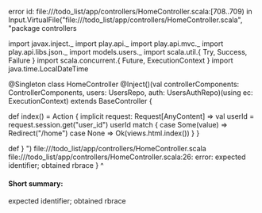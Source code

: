 error id: file://<WORKSPACE>/todo_list/app/controllers/HomeController.scala:[708..709) in Input.VirtualFile("file://<WORKSPACE>/todo_list/app/controllers/HomeController.scala", "package controllers

import javax.inject._
import play.api._
import play.api.mvc._
import play.api.libs.json._
import models.users._
import scala.util.{ Try, Success, Failure }
import scala.concurrent.{ Future, ExecutionContext }
import java.time.LocalDateTime

@Singleton
class HomeController @Inject()(val controllerComponents: ControllerComponents, users: UsersRepo, auth: UsersAuthRepo)(using ec: ExecutionContext) extends BaseController {

  def index() = Action { implicit request: Request[AnyContent] =>
    val userId = request.session.get("user_id")
    userId match {
      case Some(value)  => 
        Redirect("/home")
      case None         =>
        Ok(views.html.index())
    }
  }

  def 
}
")
file://<WORKSPACE>/todo_list/app/controllers/HomeController.scala
file://<WORKSPACE>/todo_list/app/controllers/HomeController.scala:26: error: expected identifier; obtained rbrace
}
^
#### Short summary: 

expected identifier; obtained rbrace